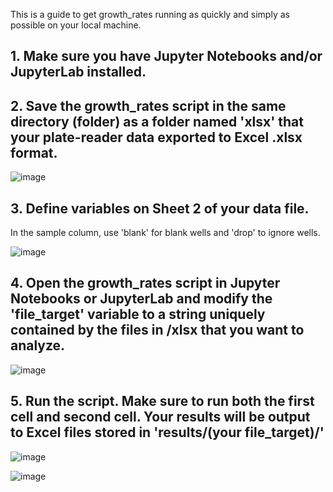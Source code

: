 This is a guide to get growth_rates running as quickly and simply as possible on your local machine.

## 1. Make sure you have Jupyter Notebooks and/or JupyterLab installed.


## 2. Save the growth_rates script in the same directory (folder) as a folder named 'xlsx' that your plate-reader data exported to Excel .xlsx format.


![image](https://github.com/user-attachments/assets/9cc1300b-d98c-44fa-a9d6-1c8e50a723f2)


## 3. Define variables on Sheet 2 of your data file.
In the sample column, use 'blank' for blank wells and 'drop' to ignore wells. 


![image](https://github.com/user-attachments/assets/eb9fbf5e-66eb-46b0-8603-df2f1f6b400d)


## 4. Open the growth_rates script in Jupyter Notebooks or JupyterLab and modify the 'file_target' variable to a string uniquely contained by the files in /xlsx that you want to analyze.


![image](https://github.com/user-attachments/assets/da872eb3-72fb-43bd-96d0-4e564af42fae)



## 5. Run the script. Make sure to run both the first cell and second cell. Your results will be output to Excel files stored in 'results/(your file_target)/'


![image](https://github.com/user-attachments/assets/1611daa3-1ce0-45bd-852d-16659d37083d)



![image](https://github.com/user-attachments/assets/7040ef93-028e-402e-8c73-74d48ede4b3c)

